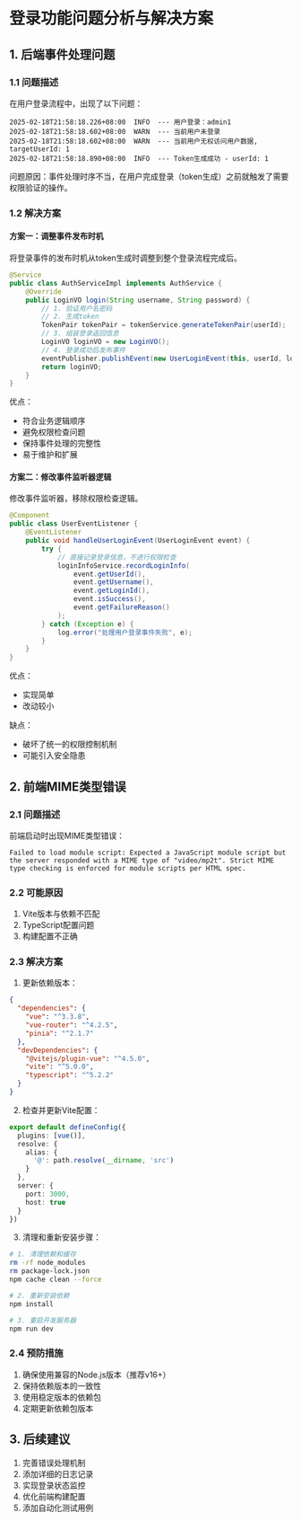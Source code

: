 # 登录功能问题分析与解决方案

## 1. 后端事件处理问题

### 1.1 问题描述

在用户登录流程中，出现了以下问题：
```log
2025-02-18T21:58:18.226+08:00  INFO  --- 用户登录：admin1
2025-02-18T21:58:18.602+08:00  WARN  --- 当前用户未登录
2025-02-18T21:58:18.602+08:00  WARN  --- 当前用户无权访问用户数据, targetUserId: 1
2025-02-18T21:58:18.890+08:00  INFO  --- Token生成成功 - userId: 1
```

问题原因：事件处理时序不当，在用户完成登录（token生成）之前就触发了需要权限验证的操作。

### 1.2 解决方案

#### 方案一：调整事件发布时机

将登录事件的发布时机从token生成时调整到整个登录流程完成后。

```java
@Service
public class AuthServiceImpl implements AuthService {
    @Override
    public LoginVO login(String username, String password) {
        // 1. 验证用户名密码
        // 2. 生成token
        TokenPair tokenPair = tokenService.generateTokenPair(userId);
        // 3. 组装登录返回信息
        LoginVO loginVO = new LoginVO();
        // 4. 登录成功后发布事件
        eventPublisher.publishEvent(new UserLoginEvent(this, userId, loginId, true, null));
        return loginVO;
    }
}
```

优点：
- 符合业务逻辑顺序
- 避免权限检查问题
- 保持事件处理的完整性
- 易于维护和扩展

#### 方案二：修改事件监听器逻辑

修改事件监听器，移除权限检查逻辑。

```java
@Component
public class UserEventListener {
    @EventListener
    public void handleUserLoginEvent(UserLoginEvent event) {
        try {
            // 直接记录登录信息，不进行权限检查
            loginInfoService.recordLoginInfo(
                event.getUserId(),
                event.getUsername(),
                event.getLoginId(),
                event.isSuccess(),
                event.getFailureReason()
            );
        } catch (Exception e) {
            log.error("处理用户登录事件失败", e);
        }
    }
}
```

优点：
- 实现简单
- 改动较小

缺点：
- 破坏了统一的权限控制机制
- 可能引入安全隐患

## 2. 前端MIME类型错误

### 2.1 问题描述

前端启动时出现MIME类型错误：
```
Failed to load module script: Expected a JavaScript module script but the server responded with a MIME type of "video/mp2t". Strict MIME type checking is enforced for module scripts per HTML spec.
```

### 2.2 可能原因

1. Vite版本与依赖不匹配
2. TypeScript配置问题
3. 构建配置不正确

### 2.3 解决方案

1. 更新依赖版本：
```json
{
  "dependencies": {
    "vue": "^3.3.8",
    "vue-router": "^4.2.5",
    "pinia": "^2.1.7"
  },
  "devDependencies": {
    "@vitejs/plugin-vue": "^4.5.0",
    "vite": "^5.0.0",
    "typescript": "^5.2.2"
  }
}
```

2. 检查并更新Vite配置：
```typescript
export default defineConfig({
  plugins: [vue()],
  resolve: {
    alias: {
      '@': path.resolve(__dirname, 'src')
    }
  },
  server: {
    port: 3000,
    host: true
  }
})
```

3. 清理和重新安装步骤：
```bash
# 1. 清理依赖和缓存
rm -rf node_modules
rm package-lock.json
npm cache clean --force

# 2. 重新安装依赖
npm install

# 3. 重启开发服务器
npm run dev
```

### 2.4 预防措施

1. 确保使用兼容的Node.js版本（推荐v16+）
2. 保持依赖版本的一致性
3. 使用稳定版本的依赖包
4. 定期更新依赖包版本

## 3. 后续建议

1. 完善错误处理机制
2. 添加详细的日志记录
3. 实现登录状态监控
4. 优化前端构建配置
5. 添加自动化测试用例 